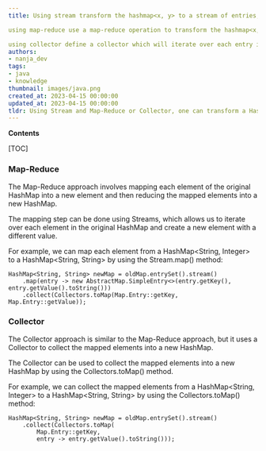 ```yaml
---
title: Using stream transform the hashmap<x, y> to a stream of entries, then use the stream.map() method to map each entry to a new entry with the same key and a different value, and finally use the stream.collect() method to collect the new entries into a new hashmap<x, z>.

using map-reduce use a map-reduce operation to transform the hashmap<x, y> into a new hashmap<x, z>. the map phase would iterate over each entry in the original hashmap and create a new entry with the same key and a different value. the reduce phase would then collect the new entries into a new hashmap.

using collector define a collector which will iterate over each entry in the original hashmap and create a new entry with the same key and a different value, and then collect the new entries into a new hashmap<x, z>
authors:
- nanja_dev
tags:
- java
- knowledge
thumbnail: images/java.png
created_at: 2023-04-15 00:00:00
updated_at: 2023-04-15 00:00:00
tldr: Using Stream and Map-Reduce or Collector, one can transform a HashMap<X, Y> to a HashMap<X, Z> by mapping each entry to a new value Z.
---
```


**Contents**

[TOC]

### Map-Reduce
The Map-Reduce approach involves mapping each element of the original HashMap into a new element and then reducing the mapped elements into a new HashMap. 

The mapping step can be done using Streams, which allows us to iterate over each element in the original HashMap and create a new element with a different value.

For example, we can map each element from a HashMap<String, Integer> to a HashMap<String, String> by using the Stream.map() method:

```
HashMap<String, String> newMap = oldMap.entrySet().stream()
    .map(entry -> new AbstractMap.SimpleEntry<>(entry.getKey(), entry.getValue().toString()))
    .collect(Collectors.toMap(Map.Entry::getKey, Map.Entry::getValue));
```

### Collector
The Collector approach is similar to the Map-Reduce approach, but it uses a Collector to collect the mapped elements into a new HashMap.

The Collector can be used to collect the mapped elements into a new HashMap by using the Collectors.toMap() method.

For example, we can collect the mapped elements from a HashMap<String, Integer> to a HashMap<String, String> by using the Collectors.toMap() method:

```
HashMap<String, String> newMap = oldMap.entrySet().stream()
    .collect(Collectors.toMap(
        Map.Entry::getKey, 
        entry -> entry.getValue().toString()));
```
